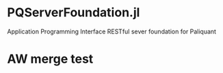 # PQServerFoundation.jl
Application Programming Interface RESTful sever foundation for Paliquant

# AW merge test
